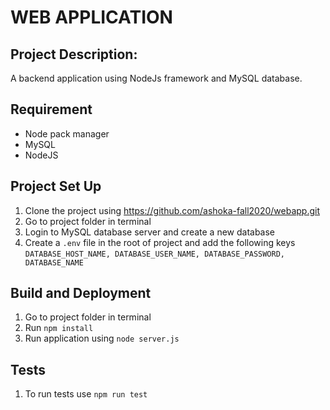 # WEB APPLICATION

## Project Description:
A backend application using NodeJs framework and MySQL database.

## Requirement
* Node pack manager
* MySQL
* NodeJS

## Project Set Up
1. Clone the project using https://github.com/ashoka-fall2020/webapp.git
2. Go to project folder in terminal
3. Login to MySQL database server and create a new database
4. Create a `.env` file in the root of project and add the following keys
  `DATABASE_HOST_NAME,
   DATABASE_USER_NAME,
   DATABASE_PASSWORD,
   DATABASE_NAME`
   
## Build and Deployment
1. Go to project folder in terminal
2. Run `npm install`
3. Run application using `node server.js`

## Tests
1. To run tests use `npm run test`





